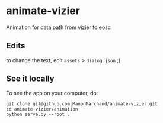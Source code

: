 # animate-vizier

Animation for data path from vizier to eosc

## Edits

to change the text, edit `assets` > `dialog.json` ;)

## See it locally

To see the app on your computer, do: 

```
git clone git@github.com:ManonMarchand/animate-vizier.git
cd animate-vizier/animation
python serve.py --root .
```

